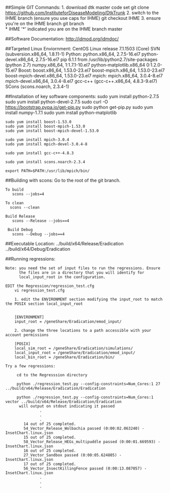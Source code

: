 ##Simple GIT Commands:
     1. download dtk master code set
         git clone https://github.com/InstituteforDiseaseModeling/DtkTrunk
     2. switch to the IHME branch (ensure you use caps for IHME)
         git checkout IHME
     3. ensure you're on the IHME branch
         git branch         
         * IHME           '*' indicated you are on the IHME branch
           master
           
           
##Software Documentation:
    http://idmod.org/idmdoc/
    
##Targeted Linux Enviornment:
    CentOS Linux release 7.1.1503 (Core)
    SVN (subversion.x86_64, 1.8.11-1)
    Python:
    python.x86_64, 2.7.5-16.el7
    python-devel.x86_64, 2.7.5-16.el7
    pip 6.1.1 from /usr/lib/python2.7/site-packages (python 2.7)
    numpy.x86_64, 1:1.7.1-10.el7
    python-matplotlib.x86_64 0:1.2.0-15.el7
    Boost:
    boost.x86_64, 1.53.0-23.el7
    boost-mpich.x86_64, 1.53.0-23.el7
    boost-mpich-devel.x86_64, 1.53.0-23.el7
    mpich:
    mpich.x86_64, 3.0.4-8.el7
    mpich-devel.x86_64, 3.0.4-8.el7
    gcc-c++ (gcc-c++.x86_64, 4.8.3-9.el7)
    SCons (scons.noarch, 2.3.4-1)
   

##Installation of key software components:
    sudo yum install python-2.7.5
    sudo yum install python-devel-2.7.5
    sudo curl -O https://bootstrap.pypa.io/get-pip.py
    sudo python get-pip.py
    sudo yum install numpy-1.7.1
    sudo yum install python-matplotlib
     
    sudo yum install boost-1.53.0
    sudo yum install boost-mpich-1.53.0
    sudo yum install boost-mpich-devel-1.53.0
     
    sudo yum install mpich-3.0.4
    sudo yum install mpich-devel-3.0.4-8
     
    sudo yum install gcc-c++-4.8.3
     
    sudo yum install scons.noarch-2.3.4
     
    export PATH=$PATH:/usr/lib/mpich/bin/

##Building with scons:
    Go to the root of the git branch.
    
    To build
       scons --jobs=4

    To clean
      scons --clean

    Build Release
       scons --Release --jobs==4
       
     Build Debug
       scons --Debug --jobs==4
   

##Executable Location:
    ../build/x64/Release/Eradication      
    ../build/x64/Debug/Eradication

##Running regressions:
    
    Note: you need the set of input files to run the regressions. Ensure
          the files are in a directory that you will identify for 
          local_input_root in the configuration.
    
    EDIT the Regression/regression_test.cfg
        vi regression_test.cfg
        
        1. edit the ENVIRONMENT section modifying the input_root to match the POSIX section local_input_root

        
        [ENVIRONMENT]
        input_root = /geneShare/Eradication/emod_input/

        2. change the three locations to a path accessible with your account permissions
        
        [POSIX]
        local_sim_root = /geneShare/Eradication/simulations/
        local_input_root = /geneShare/Eradication/emod_input/
        local_bin_root = /geneShare/Eradication/bin/

    Try a few regressions:   
         
         cd to the Regresssion directory
         
         python ./regression_test.py --config-constraints=Num_Cores:1 27 ../build/x64/Release/Eradication/Eradication
                        
         python ./regression_test.py --config-constraints=Num_Cores:1 vector ../build/x64/Release/Eradication/Eradication
          will output on stdout indicating it passed
                   .
                   .
                   .
            14 out of 25 completed.
            54_Vector_Release_Wolbachia passed (0:00:02.063240) - InsetChart.linux.json
            15 out of 25 completed.
            58_Vector_Release_HEGs_multipuddle passed (0:00:01.669593) - InsetChart.linux.json
            16 out of 25 completed.
            27_Vector_Sandbox passed (0:00:05.624805) - InsetChart.linux.json
            17 out of 25 completed.
            56_Vector_InsectKillingFence passed (0:00:13.087057) - InsetChart.linux.json
                   .
                   .
                   .

